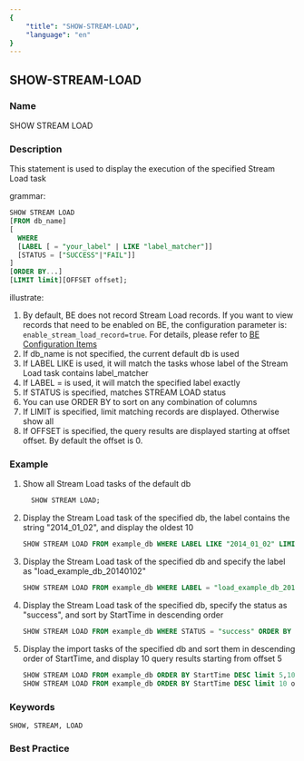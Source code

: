 ```yaml
---
{
    "title": "SHOW-STREAM-LOAD",
    "language": "en"
}
---
```


## SHOW-STREAM-LOAD

### Name

SHOW STREAM LOAD

### Description

This statement is used to display the execution of the specified Stream Load task

grammar:

```sql
SHOW STREAM LOAD
[FROM db_name]
[
  WHERE
  [LABEL [ = "your_label" | LIKE "label_matcher"]]
  [STATUS = ["SUCCESS"|"FAIL"]]
]
[ORDER BY...]
[LIMIT limit][OFFSET offset];
```

illustrate:

1. By default, BE does not record Stream Load records. If you want to view records that need to be enabled on BE, the configuration parameter is: `enable_stream_load_record=true`. For details, please refer to [BE Configuration Items](../../../config/be-config)
2. If db_name is not specified, the current default db is used
3. If LABEL LIKE is used, it will match the tasks whose label of the Stream Load task contains label_matcher
4. If LABEL = is used, it will match the specified label exactly
5. If STATUS is specified, matches STREAM LOAD status
6. You can use ORDER BY to sort on any combination of columns
7. If LIMIT is specified, limit matching records are displayed. Otherwise show all
8. If OFFSET is specified, the query results are displayed starting at offset offset. By default the offset is 0.

### Example

1. Show all Stream Load tasks of the default db

   ```sql
     SHOW STREAM LOAD;
   ```

2. Display the Stream Load task of the specified db, the label contains the string "2014_01_02", and display the oldest 10

   ```sql
   SHOW STREAM LOAD FROM example_db WHERE LABEL LIKE "2014_01_02" LIMIT 10;
   ```

3. Display the Stream Load task of the specified db and specify the label as "load_example_db_20140102"

   ```sql
   SHOW STREAM LOAD FROM example_db WHERE LABEL = "load_example_db_20140102";
   ```

4. Display the Stream Load task of the specified db, specify the status as "success", and sort by StartTime in descending order

   ```sql
   SHOW STREAM LOAD FROM example_db WHERE STATUS = "success" ORDER BY StartTime DESC;
   ```

5. Display the import tasks of the specified db and sort them in descending order of StartTime, and display 10 query results starting from offset 5

   ```sql
   SHOW STREAM LOAD FROM example_db ORDER BY StartTime DESC limit 5,10;
   SHOW STREAM LOAD FROM example_db ORDER BY StartTime DESC limit 10 offset 5;
   ```

### Keywords

    SHOW, STREAM, LOAD

### Best Practice

